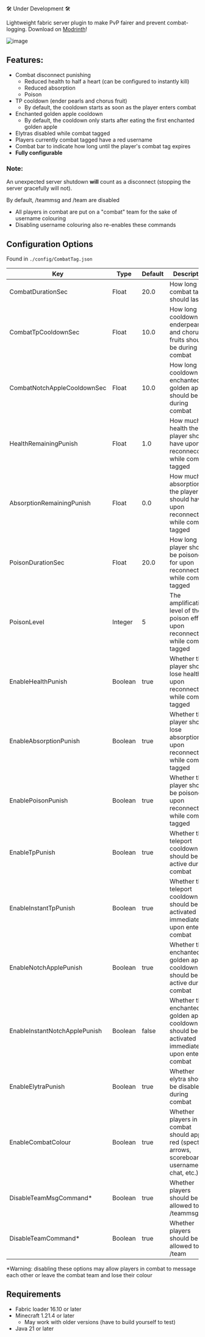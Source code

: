 🛠️ Under Development 🛠️

Lightweight fabric server plugin to make PvP fairer and prevent combat-logging. Download on [Modrinth](https://modrinth.com/mod/aicheyes-combat-tag)!

![image](https://github.com/user-attachments/assets/30e4fe6e-58d0-4fb9-89a9-b41005c27fb0)

## Features:
- Combat disconnect punishing
  - Reduced health to half a heart (can be configured to instantly kill)
  - Reduced absorption
  - Poison
- TP cooldown (ender pearls and chorus fruit)
  - By default, the cooldown starts as soon as the player enters combat
- Enchanted golden apple cooldown
  - By default, the cooldown only starts after eating the first enchanted golden apple
- Elytras disabled while combat tagged
- Players currently combat tagged have a red username
- Combat bar to indicate how long until the player's combat tag expires
- **Fully configurable**

### Note:
An unexpected server shutdown **will** count as a disconnect (stopping the server gracefully will not).

By default, /teammsg and /team are disabled
- All players in combat are put on a "combat" team for the sake of username colouring
- Disabling username colouring also re-enables these commands

## Configuration Options
Found in `./config/CombatTag.json`

|Key|Type|Default|Description|
|---|---|---|---|
|CombatDurationSec|Float|20.0|How long the combat tag should last for|
|CombatTpCooldownSec|Float|10.0|How long the cooldown for enderpearls and chorus fruits should be during combat|
|CombatNotchAppleCooldownSec|Float|10.0|How long the cooldown for enchanted golden apples should be during combat|
|HealthRemainingPunish|Float|1.0|How much health the player should have upon reconneccting while combat tagged|
|AbsorptionRemainingPunish|Float|0.0|How much absorption the player should have upon reconnecting while combat tagged|
|PoisonDurationSec|Float|20.0|How long the player should be poisoned for upon reconnecting while combat tagged|
|PoisonLevel|Integer|5|The amplification level of the poison effect upon reconnecting while combat tagged|
|EnableHealthPunish|Boolean|true|Whether the player should lose health upon reconnecting while combat tagged|
|EnableAbsorptionPunish|Boolean|true|Whether the player should lose absorption upon reconnecting while combat tagged|
|EnablePoisonPunish|Boolean|true|Whether the player should be poisoned upon reconnecting while combat tagged|
|EnableTpPunish|Boolean|true|Whether the teleport cooldown should be active during combat|
|EnableInstantTpPunish|Boolean|true|Whether the teleport cooldown should be activated immediately upon entering combat|
|EnableNotchApplePunish|Boolean|true|Whether the enchanted golden apple cooldown should be active during combat|
|EnableInstantNotchApplePunish|Boolean|false|Whether the enchanted golden apple cooldown should be activated immediately upon entering combat|
|EnableElytraPunish|Boolean|true|Whether elytra should be disabled during combat|
|EnableCombatColour|Boolean|true|Whether players in combat should appear red (spectral arrows, scoreboard, username in chat, etc.)|
|DisableTeamMsgCommand*|Boolean|true|Whether players should be allowed to use /teammsg|
|DisableTeamCommand*|Boolean|true|Whether players should be allowed to use /team|

*Warning: disabling these options may allow players in combat to message each other or leave the combat team and lose their colour

## Requirements
- Fabric loader 16.10 or later
- Minecraft 1.21.4 or later
  - May work with older versions (have to build yourself to test)
- Java 21 or later
